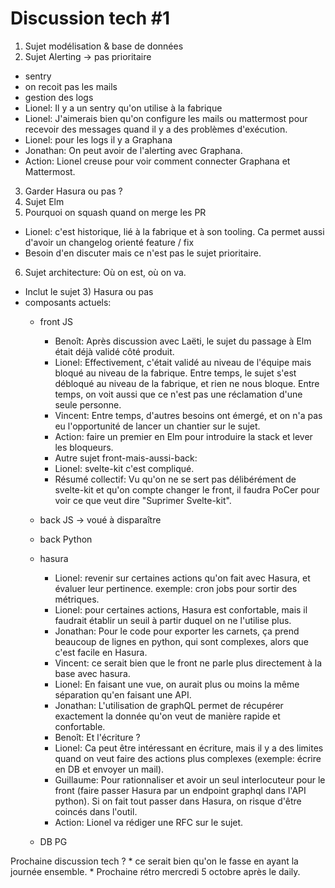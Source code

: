 Discussion tech #1
==================

1) Sujet modélisation & base de données
2) Sujet Alerting -> pas prioritaire
  * sentry
  * on recoit pas les mails
  * gestion des logs
  * Lionel: Il y a un sentry qu'on utilise à la fabrique
  * Lionel: J'aimerais bien qu'on configure les mails ou mattermost pour
      recevoir des messages quand il y a des problèmes d'exécution.
  * Lionel: pour les logs il y a Graphana
  * Jonathan: On peut avoir de l'alerting avec Graphana.
  * Action: Lionel creuse pour voir comment connecter Graphana et Mattermost.
3) Garder Hasura ou pas ?
4) Sujet Elm
5) Pourquoi on squash quand on merge les PR
  * Lionel: c'est historique, lié à la fabrique et à son tooling. Ca permet aussi d'avoir un changelog orienté feature / fix
  *  Besoin d'en discuter mais ce n'est pas le sujet prioritaire.
6) Sujet architecture: Où on est, où on va.
  * Inclut le sujet 3) Hasura ou pas
  * composants actuels:
     - front JS
         * Benoît: Après discussion avec Laëti, le sujet du passage à Elm était
             déjà validé côté produit.
         * Lionel: Effectivement, c'était validé au niveau de l'équipe mais
             bloqué au niveau de la fabrique. Entre temps, le sujet s'est
             débloqué au niveau de la fabrique, et rien ne nous bloque.
             Entre temps, on voit aussi que ce n'est pas une réclamation d'une
             seule personne.
         * Vincent: Entre temps, d'autres besoins ont émergé, et on n'a pas eu
             l'opportunité de lancer un chantier sur le sujet.
         * Action: faire un premier en Elm pour introduire la stack et lever les
             bloqueurs.
         * Autre sujet front-mais-aussi-back:
         * Lionel: svelte-kit c'est compliqué.
         * Résumé collectif: Vu qu'on ne se sert pas délibérément de svelte-kit et
             qu'on compte changer le front, il faudra PoCer pour voir ce que veut
             dire "Suprimer Svelte-kit".
     - back JS -> voué à disparaître
     - back Python
     - hasura
         * Lionel: revenir sur certaines actions qu'on fait avec Hasura, et évaluer leur
             pertinence.
             exemple: cron jobs pour sortir des métriques.
         * Lionel: pour certaines actions, Hasura est confortable, mais il
             faudrait établir un seuil à partir duquel on ne l'utilise plus.
         * Jonathan: Pour le code pour exporter les carnets, ça prend beaucoup de lignes
             en python, qui sont complexes, alors que c'est facile en Hasura.
         * Vincent: ce serait bien que le front ne parle plus directement à la
             base avec hasura.
         * Lionel: En faisant une vue, on aurait plus ou moins la même
             séparation qu'en faisant une API.
         * Jonathan: L'utilisation de graphQL permet de récupérer exactement la
             donnée qu'on veut de manière rapide et confortable.
         * Benoît: Et l'écriture ?
         * Lionel: Ca peut être intéressant en écriture, mais il y a des limites
             quand on veut faire des actions plus complexes (exemple: écrire en
             DB et envoyer un mail).
         * Guillaume: Pour rationnaliser et avoir un seul interlocuteur pour le
             front (faire passer Hasura par un endpoint graphql dans l'API
             python). Si on fait tout passer dans Hasura, on risque d'être coincés
             dans l'outil.
         * Action: Lionel va rédiger une RFC sur le sujet.

     - DB PG

Prochaine discussion tech ?
    * ce serait bien qu'on le fasse en ayant la journée ensemble.
    * Prochaine rétro mercredi 5 octobre après le daily.

